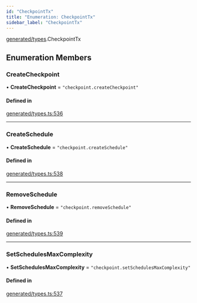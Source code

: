 ```yaml
---
id: "CheckpointTx"
title: "Enumeration: CheckpointTx"
sidebar_label: "CheckpointTx"
---
```


[generated/types](../../../../modules/Generated/Types/Types.md).CheckpointTx

## Enumeration Members

### CreateCheckpoint

• **CreateCheckpoint** = ``"checkpoint.createCheckpoint"``

#### Defined in

[generated/types.ts:536](https://github.com/PolymeshAssociation/polymesh-sdk/blob/91c2d2d8/src/generated/types.ts#L536)

___

### CreateSchedule

• **CreateSchedule** = ``"checkpoint.createSchedule"``

#### Defined in

[generated/types.ts:538](https://github.com/PolymeshAssociation/polymesh-sdk/blob/91c2d2d8/src/generated/types.ts#L538)

___

### RemoveSchedule

• **RemoveSchedule** = ``"checkpoint.removeSchedule"``

#### Defined in

[generated/types.ts:539](https://github.com/PolymeshAssociation/polymesh-sdk/blob/91c2d2d8/src/generated/types.ts#L539)

___

### SetSchedulesMaxComplexity

• **SetSchedulesMaxComplexity** = ``"checkpoint.setSchedulesMaxComplexity"``

#### Defined in

[generated/types.ts:537](https://github.com/PolymeshAssociation/polymesh-sdk/blob/91c2d2d8/src/generated/types.ts#L537)
